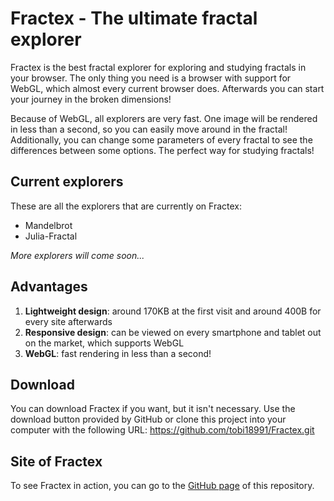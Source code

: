 # Fractex - The ultimate fractal explorer

Fractex is the best fractal explorer for exploring and studying fractals in your browser. The only thing you need is a
browser with support for WebGL, which almost every current browser does. Afterwards you can start your journey in the
broken dimensions!

Because of WebGL, all explorers are very fast. One image will be rendered in less than a second, so you can easily move
around in the fractal! Additionally, you can change some parameters of every fractal to see the differences between some
options. The perfect way for studying fractals!

## Current explorers

These are all the explorers that are currently on Fractex:

* Mandelbrot
* Julia-Fractal

*More explorers will come soon...*

## Advantages

1. **Lightweight design**: around 170KB at the first visit and around 400B for every site afterwards
2. **Responsive design**: can be viewed on every smartphone and tablet out on the market, which supports WebGL
3. **WebGL**: fast rendering in less than a second!

## Download

You can download Fractex if you want, but it isn't necessary. Use the download button provided by GitHub or clone this
project into your computer with the following URL: <https://github.com/tobi18991/Fractex.git>

## Site of Fractex

To see Fractex in action, you can go to the [GitHub page](https://tobi18991.github.io/Fractex/) of this repository.